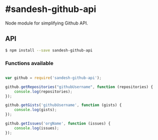#sandesh-github-api
==================

Node module for simplifying Github API.

## API
```sh
$ npm install --save sandesh-github-api
```

### Functions available

```js

var github = require('sandesh-github-api');

github.getRepositories("githubUsername", function (repositories) {
    console.log(repositories);
});

github.getGists('githubUsername', function (gists) {
    console.log(gists);
});

github.getIssues('orgName', function (issues) {
    console.log(issues);
});

```


